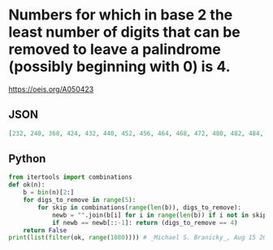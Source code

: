# Numbers for which in base 2 the least number of digits that can be removed to leave a palindrome \(possibly beginning with 0\) is 4\.
https://oeis.org/A050423
## JSON
```JSON
[232, 240, 368, 424, 432, 440, 452, 456, 464, 468, 472, 480, 482, 484, 488, 496, 542, 543, 558, 559, 688, 720, 736, 752, 816, 848, 864, 868, 872, 888, 900, 912, 920, 928, 932, 960, 962, 970, 972, 977, 978, 980, 984, 993, 994, 996, 1000, 1008, 1052, 1054, 1055, 1068, 1070, 1071, 1078, 1079]
```
## Python
```Python
from itertools import combinations
def ok(n):
    b = bin(n)[2:]
    for digs_to_remove in range(5):
        for skip in combinations(range(len(b)), digs_to_remove):
            newb = "".join(b[i] for i in range(len(b)) if i not in skip)
            if newb == newb[::-1]: return (digs_to_remove == 4)
    return False
print(list(filter(ok, range(1080)))) # _Michael S. Branicky_, Aug 15 2021
```
